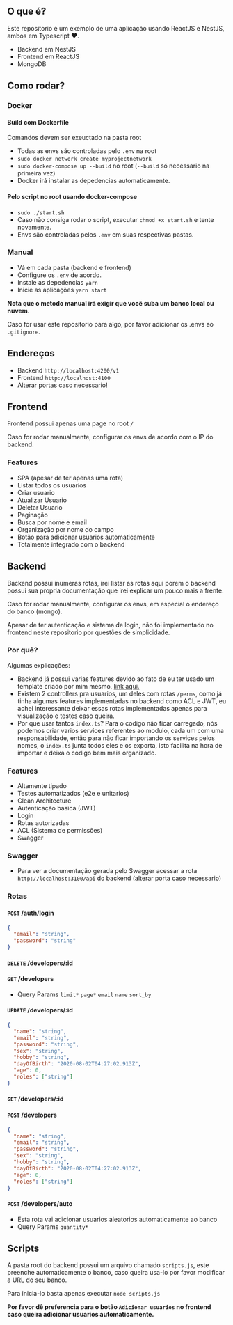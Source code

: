 ## O que é?

Este repositorio é um exemplo de uma aplicação usando ReactJS e NestJS, ambos em Typescript ❤️.

- Backend em NestJS
- Frontend em ReactJS
- MongoDB

## Como rodar?

### Docker

#### Build com Dockerfile

Comandos devem ser exeuctado na pasta root

- Todas as envs são controladas pelo `.env` na root
- `sudo docker network create myprojectnetwork`
- `sudo docker-compose up --build` no root (`--build` só necessario na primeira vez)
- Docker irá instalar as depedencias automaticamente.

#### Pelo script no root usando docker-compose

- `sudo ./start.sh`
- Caso não consiga rodar o script, executar `chmod +x start.sh` e tente novamente.
- Envs são controladas pelos `.env` em suas respectivas pastas.

### Manual

- Vá em cada pasta (backend e frontend)
- Configure os `.env` de acordo.
- Instale as depedencias `yarn`
- Inicie as aplicações `yarn start`

**Nota que o metodo manual irá exigir que você suba um banco local ou nuvem.**

Caso for usar este repositorio para algo, por favor adicionar os .envs ao `.gitignore`.

## Endereços

- Backend `http://localhost:4200/v1`
- Frontend `http://localhost:4100`
- Alterar portas caso necessario!

## Frontend

Frontend possui apenas uma page no root `/`

Caso for rodar manualmente, configurar os envs de acordo com o IP do backend.

### Features

- SPA (apesar de ter apenas uma rota)
- Listar todos os usuarios
- Criar usuario
- Atualizar Usuario
- Deletar Usuario
- Paginação
- Busca por nome e email
- Organização por nome do campo
- Botão para adicionar usuarios automaticamente
- Totalmente integrado com o backend

## Backend

Backend possui inumeras rotas, irei listar as rotas aqui porem o backend possui sua propria documentação que irei explicar um pouco mais a frente.

Caso for rodar manualmente, configurar os envs, em especial o endereço do banco (mongo).

Apesar de ter autenticação e sistema de login, não foi implementado no frontend neste repositorio por questões de simplicidade.

### Por quê?

Algumas explicações:

- Backend já possui varias features devido ao fato de eu ter usado um template criado por mim mesmo, [link aqui.](https://github.com/remxk2/nestjs-starter)
- Existem 2 controllers pra usuarios, um deles com rotas `/perms`, como já tinha algumas features implementadas no backend como ACL e JWT, eu achei interessante deixar essas rotas implementadas apenas para visualização e testes caso queira.
- Por que usar tantos `index.ts`? Para o codigo não ficar carregado, nós podemos criar varios services referentes ao modulo, cada um com uma responsabilidade, então para não ficar importando os services pelos nomes, o `index.ts` junta todos eles e os exporta, isto facilita na hora de importar e deixa o codigo bem mais organizado.

### Features

- Altamente tipado
- Testes automatizados (e2e e unitarios)
- Clean Architecture
- Autenticação basica (JWT)
- Login
- Rotas autorizadas
- ACL (Sistema de permissões)
- Swagger

### Swagger

- Para ver a documentação gerada pelo Swagger acessar a rota `http://localhost:3100/api` do backend (alterar porta caso necessario)

### Rotas

#### `POST` /auth/login

```json
{
  "email": "string",
  "password": "string"
}
```

#### `DELETE` /developers/:id

#### `GET` /developers

- Query Params `limit*` `page*` `email` `name` `sort_by`

#### `UPDATE` /developers/:id

```json
{
  "name": "string",
  "email": "string",
  "password": "string",
  "sex": "string",
  "hobby": "string",
  "dayOfBirth": "2020-08-02T04:27:02.913Z",
  "age": 0,
  "roles": ["string"]
}
```

#### `GET` /developers/:id

#### `POST` /developers

```json
{
  "name": "string",
  "email": "string",
  "password": "string",
  "sex": "string",
  "hobby": "string",
  "dayOfBirth": "2020-08-02T04:27:02.913Z",
  "age": 0,
  "roles": ["string"]
}
```

#### `POST` /developers/auto

- Esta rota vai adicionar usuarios aleatorios automaticamente ao banco
- Query Params `quantity*`

## Scripts

A pasta root do backend possui um arquivo chamado `scripts.js`, este preenche automaticamente o banco, caso queira usa-lo por favor modificar a URL do seu banco.

Para inicia-lo basta apenas executar `node scripts.js`

**Por favor dê preferencia para o botão `Adicionar usuarios` no frontend caso queira adicionar usuarios automaticamente.**
